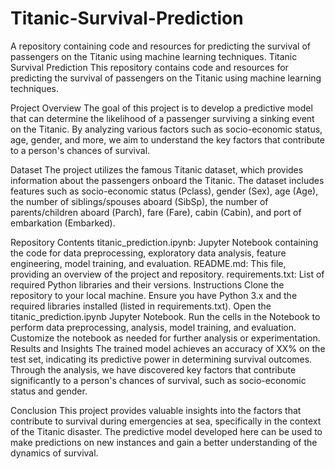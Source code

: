 # Titanic-Survival-Prediction
A repository containing code and resources for predicting the survival of passengers on the Titanic using machine learning techniques.
Titanic Survival Prediction
This repository contains code and resources for predicting the survival of passengers on the Titanic using machine learning techniques.

Project Overview
The goal of this project is to develop a predictive model that can determine the likelihood of a passenger surviving a sinking event on the Titanic. By analyzing various factors such as socio-economic status, age, gender, and more, we aim to understand the key factors that contribute to a person's chances of survival.

Dataset
The project utilizes the famous Titanic dataset, which provides information about the passengers onboard the Titanic. The dataset includes features such as socio-economic status (Pclass), gender (Sex), age (Age), the number of siblings/spouses aboard (SibSp), the number of parents/children aboard (Parch), fare (Fare), cabin (Cabin), and port of embarkation (Embarked).

Repository Contents
titanic_prediction.ipynb: Jupyter Notebook containing the code for data preprocessing, exploratory data analysis, feature engineering, model training, and evaluation.
README.md: This file, providing an overview of the project and repository.
requirements.txt: List of required Python libraries and their versions.
Instructions
Clone the repository to your local machine.
Ensure you have Python 3.x and the required libraries installed (listed in requirements.txt).
Open the titanic_prediction.ipynb Jupyter Notebook.
Run the cells in the Notebook to perform data preprocessing, analysis, model training, and evaluation.
Customize the notebook as needed for further analysis or experimentation.
Results and Insights
The trained model achieves an accuracy of XX% on the test set, indicating its predictive power in determining survival outcomes. Through the analysis, we have discovered key factors that contribute significantly to a person's chances of survival, such as socio-economic status and gender.

Conclusion
This project provides valuable insights into the factors that contribute to survival during emergencies at sea, specifically in the context of the Titanic disaster. The predictive model developed here can be used to make predictions on new instances and gain a better understanding of the dynamics of survival.
